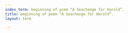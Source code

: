 ```yaml
---
index_term: beginning of poem “A Seachange for Harold”.
title: beginning of poem “A Seachange for Harold”.
layout: term

---
```

